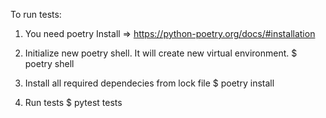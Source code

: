 To run tests:

1. You need poetry
Install => https://python-poetry.org/docs/#installation
2. Initialize new poetry shell. It will create new virtual environment.
$ poetry shell

3. Install all required dependecies from lock file
$ poetry install

4. Run tests
$ pytest tests